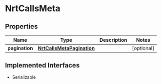 

# NrtCallsMeta


## Properties

Name | Type | Description | Notes
------------ | ------------- | ------------- | -------------
**pagination** | [**NrtCallsMetaPagination**](NrtCallsMetaPagination.md) |  |  [optional]


## Implemented Interfaces

* Serializable



